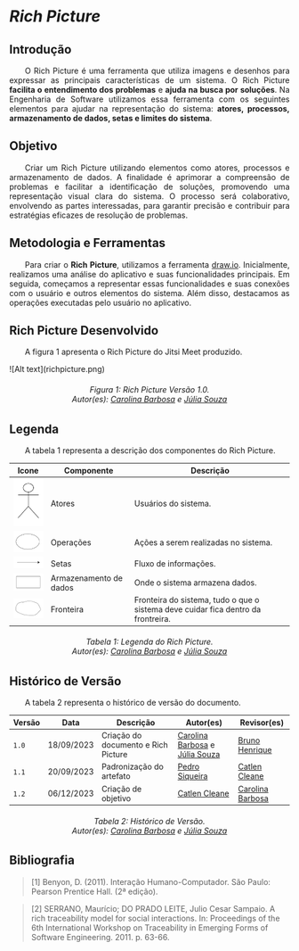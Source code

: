 # ***Rich Picture***

## **Introdução**
<p align="justify">
&emsp;&emsp;O Rich Picture é uma ferramenta que utiliza imagens e desenhos para expressar as principais características de um sistema. O Rich Picture <b>facilita o entendimento dos problemas</b> e <b>ajuda na busca por soluções</b>. Na Engenharia de Software utilizamos essa ferramenta com os seguintes elementos para ajudar na representação do sistema: <b>atores, processos, armazenamento de dados, setas e limites do sistema</b>.
</p>

## **Objetivo**
<p align="justify">
&emsp;&emsp;Criar um Rich Picture utilizando elementos como atores, processos e armazenamento de dados. A finalidade é aprimorar a compreensão de problemas e facilitar a identificação de soluções, promovendo uma representação visual clara do sistema. O processo será colaborativo, envolvendo as partes interessadas, para garantir precisão e contribuir para estratégias eficazes de resolução de problemas.
</p>


## **Metodologia e Ferramentas**
<p align="justify">
&emsp;&emsp;Para criar o <b>Rich Picture</b>, utilizamos a ferramenta <a href="https://draw.io">draw.io</a>. Inicialmente, realizamos uma análise do aplicativo e suas funcionalidades principais. Em seguida, começamos a representar essas funcionalidades e suas conexões com o usuário e outros elementos do sistema. Além disso, destacamos as operações executadas pelo usuário no aplicativo.
</p>

## **Rich Picture Desenvolvido**
<p align="justify">
&emsp;&emsp;A figura 1 apresenta o Rich Picture do Jitsi Meet produzido.
</p>
![Alt text](richpicture.png)
<center>
<h6> Figura 1: Rich Picture Versão 1.0.
<br> Autor(es): <a href="https://github.com/CarolinaBarb">Carolina Barbosa</a> e <a href="https://github.com/JuliaSSouza">Júlia Souza</a></h6>
</center>

## **Legenda** 
<p align="justify">
&emsp;&emsp;A tabela 1 representa a descrição dos componentes do Rich Picture.
</p>

| Icone | Componente | Descrição |
| ------- |---------- | ----------- |
| <img src="https://raw.githubusercontent.com/Requisitos-de-Software/2023.2-Jitsi/main/docs/assets/Atores.png" alt="Atores" width=75px> | Atores | Usuários do sistema. |
| <img src="https://raw.githubusercontent.com/Requisitos-de-Software/2023.2-Jitsi/main/docs/assets/Operacoes.png" alt="Operações" width=75px> | Operações | Ações a serem realizadas no sistema. |
| <img src="https://raw.githubusercontent.com/Requisitos-de-Software/2023.2-Jitsi/main/docs/assets/Setas.png" alt="Setas" width=75px> | Setas | Fluxo de informações. |
| <img src="https://raw.githubusercontent.com/Requisitos-de-Software/2023.2-Jitsi/main/docs/assets/Dados.png" alt="Armazenamento de dados" width=75px> | Armazenamento de dados | Onde o sistema armazena dados. |
| <img src="https://raw.githubusercontent.com/Requisitos-de-Software/2023.2-Jitsi/main/docs/assets/Fronteira.png" alt="Fronteira" width=75px> | Fronteira | Fronteira do sistema, tudo o que o sistema deve cuidar fica dentro da frontreira. |

<center>
<h6> Tabela 1: Legenda do Rich Picture.
<br> Autor(es): <a href="https://github.com/CarolinaBarb">Carolina Barbosa</a> e <a href="https://github.com/JuliaSSouza">Júlia Souza</a></h6>
</center>

## **Histórico de Versão**
<p align="justify">
&emsp;&emsp;A tabela 2 representa o histórico de versão do documento.
</p>

| Versão  |   Data   | Descrição | Autor(es) | Revisor(es)
| --------- | ------ | ------ | ---------- | ----------
| `1.0` | 18/09/2023 | Criação do documento e Rich Picture | [Carolina Barbosa](https://github.com/CarolinaBarb) e [Júlia Souza](https://github.com/JuliaSSouza)| [Bruno Henrique](https://github.com/BrunoHenrique00) |
| `1.1` | 20/09/2023 | Padronização do artefato | [Pedro Siqueira](https://github.com/PedroSiq)| [Catlen Cleane](https://github.com/catlenc)|
| `1.2` | 06/12/2023 |Criação de objetivo | [Catlen Cleane](https://github.com/catlenc)| [Carolina Barbosa](https://github.com/CarolinaBarb)|

<center>
<h6> Tabela 2: Histórico de Versão.
<br> Autor(es): <a href="https://github.com/CarolinaBarb">Carolina Barbosa</a> e <a href="https://github.com/JuliaSSouza">Júlia Souza</a></h6>
</center>

## **Bibliografia**

>[1] Benyon, D. (2011). Interação Humano-Computador. São Paulo: Pearson Prentice Hall. (2ª edição).

>[2] SERRANO, Maurício; DO PRADO LEITE, Julio Cesar Sampaio. A rich traceability model for social interactions. In: Proceedings of the 6th International Workshop on Traceability in Emerging Forms of Software Engineering. 2011. p. 63-66.
